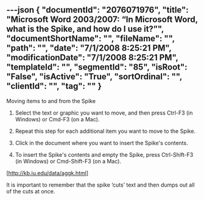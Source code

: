 ---json
{
  "documentId": "2076071976",
  "title": "Microsoft Word 2003/2007: “In Microsoft Word, what is the Spike, and how do I use it?”",
  "documentShortName": "",
  "fileName": "",
  "path": "",
  "date": "7/1/2008 8:25:21 PM",
  "modificationDate": "7/1/2008 8:25:21 PM",
  "templateId": "",
  "segmentId": "85",
  "isRoot": "False",
  "isActive": "True",
  "sortOrdinal": "",
  "clientId": "",
  "tag": ""
}
---

Moving items to and from the Spike

1. Select the text or graphic you want to move, and then press Ctrl-F3 (in Windows) or Cmd-F3 (on a Mac).

2. Repeat this step for each additional item you want to move to the Spike.

3. Click in the document where you want to insert the Spike's contents.

4. To insert the Spike's contents and empty the Spike, press Ctrl-Shift-F3 (in Windows) or Cmd-Shift-F3 (on a Mac).

[http://kb.iu.edu/data/aggk.html]

It is important to remember that the spike ‘cuts’ text and then dumps out all of the cuts at once.

